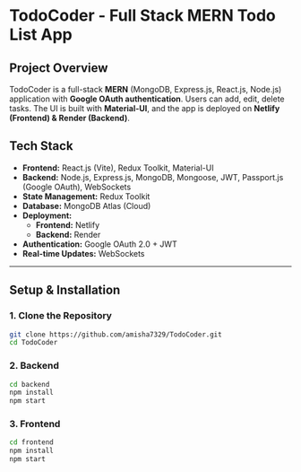 # TodoCoder - Full Stack MERN Todo List App

## Project Overview
TodoCoder is a full-stack **MERN** (MongoDB, Express.js, React.js, Node.js) application with **Google OAuth authentication**. Users can add, edit, delete tasks. The UI is built with **Material-UI**, and the app is deployed on **Netlify (Frontend) & Render (Backend)**.

## Tech Stack
- **Frontend:** React.js (Vite), Redux Toolkit, Material-UI
- **Backend:** Node.js, Express.js, MongoDB, Mongoose, JWT, Passport.js (Google OAuth), WebSockets
- **State Management:** Redux Toolkit
- **Database:** MongoDB Atlas (Cloud)
- **Deployment:**
  - **Frontend:** Netlify  
  - **Backend:** Render  
- **Authentication:** Google OAuth 2.0 + JWT  
- **Real-time Updates:** WebSockets  

---

## Setup & Installation

### 1. Clone the Repository
```sh
git clone https://github.com/amisha7329/TodoCoder.git
cd TodoCoder
```
### 2. Backend
```sh
cd backend
npm install
npm start
```
### 3. Frontend
```sh
cd frontend
npm install
npm start
```
